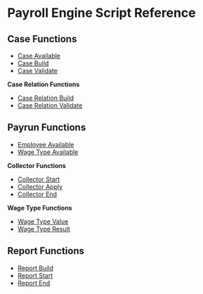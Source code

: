 # Payroll Engine Script Reference

## Case Functions
- [Case Available](xref:PayrollEngine.Client.Scripting.Function.CaseAvailableFunction)
- [Case Build](xref:PayrollEngine.Client.Scripting.Function.CaseBuildFunction)
- [Case Validate](xref:PayrollEngine.Client.Scripting.Function.CaseValidateFunction)

**Case Relation Functions**
- [Case Relation Build](xref:PayrollEngine.Client.Scripting.Function.CaseRelationBuildFunction)
- [Case Relation Validate](xref:PayrollEngine.Client.Scripting.Function.CaseRelationValidateFunction)


## Payrun Functions
- [Employee Available](xref:PayrollEngine.Client.Scripting.Function.PayrunEmployeeAvailableFunction)
- [Wage Type Available](xref:PayrollEngine.Client.Scripting.Function.PayrunWageTypeAvailableFunction)

**Collector Functions**
- [Collector Start](xref:PayrollEngine.Client.Scripting.Function.CollectorStartFunction)
- [Collector Apply](xref:PayrollEngine.Client.Scripting.Function.CollectorApplyFunction)
- [Collector End](xref:PayrollEngine.Client.Scripting.Function.CollectorEndFunction)

**Wage Type Functions**
- [Wage Type Value](xref:PayrollEngine.Client.Scripting.Function.WageTypeValueFunction)
- [Wage Type Result](xref:PayrollEngine.Client.Scripting.Function.WageTypeResultFunction)


## Report Functions
- [Report Build](xref:PayrollEngine.Client.Scripting.Function.ReportBuildFunction)
- [Report Start](xref:PayrollEngine.Client.Scripting.Function.ReportStartFunction)
- [Report End](xref:PayrollEngine.Client.Scripting.Function.ReportEndFunction)

